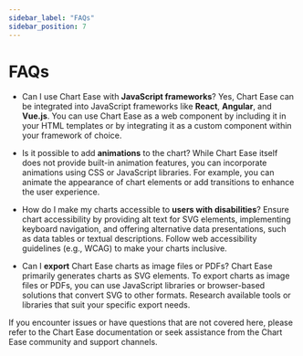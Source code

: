 ```yaml
---
sidebar_label: "FAQs"
sidebar_position: 7
---
```


# FAQs

- Can I use Chart Ease with **JavaScript frameworks**?
  Yes, Chart Ease can be integrated into JavaScript frameworks like **React**, **Angular**, and **Vue.js**. You can use Chart Ease as a web component by including it in your HTML templates or by integrating it as a custom component within your framework of choice.

- Is it possible to add **animations** to the chart?
  While Chart Ease itself does not provide built-in animation features, you can incorporate animations using CSS or JavaScript libraries. For example, you can animate the appearance of chart elements or add transitions to enhance the user experience.

- How do I make my charts accessible to **users with disabilities**?
  Ensure chart accessibility by providing alt text for SVG elements, implementing keyboard navigation, and offering alternative data presentations, such as data tables or textual descriptions. Follow web accessibility guidelines (e.g., WCAG) to make your charts inclusive.

- Can I **export** Chart Ease charts as image files or PDFs?
  Chart Ease primarily generates charts as SVG elements. To export charts as image files or PDFs, you can use JavaScript libraries or browser-based solutions that convert SVG to other formats. Research available tools or libraries that suit your specific export needs.

If you encounter issues or have questions that are not covered here, please refer to the Chart Ease documentation or seek assistance from the Chart Ease community and support channels.
